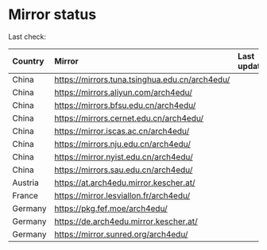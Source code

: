 <script src="./time.js"></script>
# Mirror status
Last check: <script type="text/javascript">localize(1732555258.5728993);</script>

|Country|Mirror|Last update|
|:------|:-----|:----------|
|China|https://mirrors.tuna.tsinghua.edu.cn/arch4edu/|<script type="text/javascript">localize(1732517072);</script>|
|China|https://mirrors.aliyun.com/arch4edu/|<script type="text/javascript">localize(1732517072);</script>|
|China|https://mirrors.bfsu.edu.cn/arch4edu/|<script type="text/javascript">localize(1732517072);</script>|
|China|https://mirrors.cernet.edu.cn/arch4edu/|<script type="text/javascript">localize(1732517072);</script>|
|China|https://mirror.iscas.ac.cn/arch4edu/|<script type="text/javascript">localize(1732517072);</script>|
|China|https://mirrors.nju.edu.cn/arch4edu/|<script type="text/javascript">localize(1732430503);</script>|
|China|https://mirror.nyist.edu.cn/arch4edu/|<script type="text/javascript">localize(1732517072);</script>|
|China|https://mirrors.sau.edu.cn/arch4edu/|<script type="text/javascript">localize(1729319991);</script>|
|Austria|https://at.arch4edu.mirror.kescher.at/|<script type="text/javascript">localize(1732517072);</script>|
|France|https://mirror.lesviallon.fr/arch4edu/|<script type="text/javascript">localize(1732517072);</script>|
|Germany|https://pkg.fef.moe/arch4edu/|<script type="text/javascript">localize(1732517072);</script>|
|Germany|https://de.arch4edu.mirror.kescher.at/|<script type="text/javascript">localize(1732517072);</script>|
|Germany|https://mirror.sunred.org/arch4edu/|<script type="text/javascript">localize(1732517072);</script>|

<script src="./tablefilter/tablefilter.js"></script>
<script src="./table.js"></script>